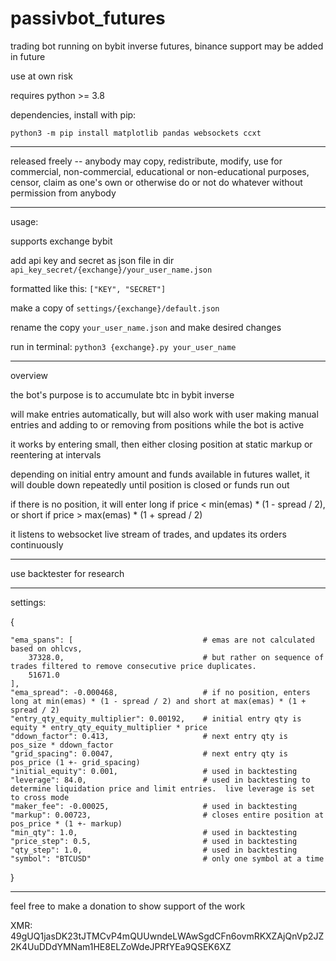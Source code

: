# passivbot_futures
trading bot running on bybit inverse futures, binance support may be added in future

use at own risk


requires python >= 3.8


dependencies, install with pip:


`python3 -m pip install matplotlib pandas websockets ccxt`


------------------------------------------------------------------

released freely -- anybody may copy, redistribute, modify, use for commercial, non-commercial, educational or non-educational purposes, censor, claim as one's own or otherwise do or not do whatever without permission from anybody

------------------------------------------------------------------

usage:

supports exchange bybit

add api key and secret as json file in dir `api_key_secret/{exchange}/your_user_name.json`


formatted like this: `["KEY", "SECRET"]`


make a copy of `settings/{exchange}/default.json`

rename the copy `your_user_name.json` and make desired changes

run in terminal: `python3 {exchange}.py your_user_name`

------------------------------------------------------------------
overview

the bot's purpose is to accumulate btc in bybit inverse

will make entries automatically, but will also work with user making manual entries and adding to or removing from positions while the bot is active

it works by entering small, then either closing position at static markup or reentering at intervals

depending on initial entry amount and funds available in futures wallet, it will double down repeatedly until position is closed or funds run out

if there is no position, it will enter long if price < min(emas) * (1 - spread / 2), or short if price > max(emas) * (1 + spread / 2)

it listens to websocket live stream of trades, and updates its orders continuously

------------------------------------------------------------------

use backtester for research

------------------------------------------------------------------

settings:


{

    "ema_spans": [                             # emas are not calculated based on ohlcvs,
        37328.0,                               # but rather on sequence of trades filtered to remove consecutive price duplicates.
        51671.0
    ],
    "ema_spread": -0.000468,                   # if no position, enters long at min(emas) * (1 - spread / 2) and short at max(emas) * (1 + spread / 2)
    "entry_qty_equity_multiplier": 0.00192,    # initial entry qty is equity * entry_qty_equity_multiplier * price
    "ddown_factor": 0.413,                     # next entry qty is pos_size * ddown_factor
    "grid_spacing": 0.0047,                    # next entry qty is pos_price (1 +- grid_spacing)
    "initial_equity": 0.001,                   # used in backtesting
    "leverage": 84.0,                          # used in backtesting to determine liquidation price and limit entries.  live leverage is set to cross mode
    "maker_fee": -0.00025,                     # used in backtesting
    "markup": 0.00723,                         # closes entire position at pos_price * (1 +- markup)
    "min_qty": 1.0,                            # used in backtesting
    "price_step": 0.5,                         # used in backtesting
    "qty_step": 1.0,                           # used in backtesting
    "symbol": "BTCUSD"                         # only one symbol at a time

}


------------------------------------------------------------------

feel free to make a donation to show support of the work

XMR: 49gUQ1jasDK23tJTMCvP4mQUUwndeLWAwSgdCFn6ovmRKXZAjQnVp2JZ2K4UuDDdYMNam1HE8ELZoWdeJPRfYEa9QSEK6XZ
